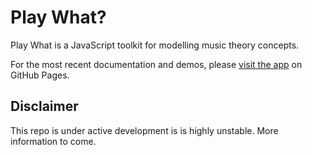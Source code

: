 # Play What?

Play What is a JavaScript toolkit for modelling music theory concepts.

For the most recent documentation and demos, please [visit the app](https://dan9418.github.io/play-what/) on GitHub Pages.

## Disclaimer

This repo is under active development is is highly unstable. More information to come.
